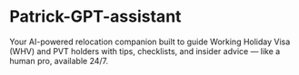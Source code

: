 # Patrick-GPT-assistant
Your AI-powered relocation companion built to guide Working Holiday Visa (WHV) and PVT holders with tips, checklists, and insider advice — like a human pro, available 24/7.
